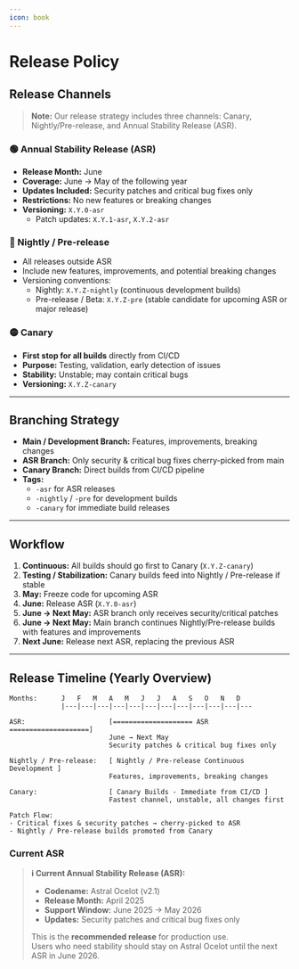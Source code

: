 ```yaml
---
icon: book
---
```


# Release Policy

## Release Channels

> **Note:** Our release strategy includes three channels: Canary, Nightly/Pre-release, and Annual Stability Release (ASR).

### 🟢 Annual Stability Release (ASR)

* **Release Month:** June
* **Coverage:** June → May of the following year
* **Updates Included:** Security patches and critical bug fixes only
* **Restrictions:** No new features or breaking changes
* **Versioning:** `X.Y.0-asr`
  * Patch updates: `X.Y.1-asr`, `X.Y.2-asr`

### 🔵 Nightly / Pre-release

* All releases outside ASR
* Include new features, improvements, and potential breaking changes
* Versioning conventions:
  * Nightly: `X.Y.Z-nightly` (continuous development builds)
  * Pre-release / Beta: `X.Y.Z-pre` (stable candidate for upcoming ASR or major release)

### 🟡 Canary

* **First stop for all builds** directly from CI/CD
* **Purpose:** Testing, validation, early detection of issues
* **Stability:** Unstable; may contain critical bugs
* **Versioning:** `X.Y.Z-canary`

***

## Branching Strategy

* **Main / Development Branch:** Features, improvements, breaking changes
* **ASR Branch:** Only security & critical bug fixes cherry-picked from main
* **Canary Branch:** Direct builds from CI/CD pipeline
* **Tags:**
  * `-asr` for ASR releases
  * `-nightly` / `-pre` for development builds
  * `-canary` for immediate build releases

***

## Workflow

1. **Continuous:** All builds should go first to Canary (`X.Y.Z-canary`)
2. **Testing / Stabilization:** Canary builds feed into Nightly / Pre-release if stable
3. **May:** Freeze code for upcoming ASR
4. **June:** Release ASR (`X.Y.0-asr`)
5. **June → Next May:** ASR branch only receives security/critical patches
6. **June → Next May:** Main branch continues Nightly/Pre-release builds with features and improvements
7. **Next June:** Release next ASR, replacing the previous ASR

***

## Release Timeline (Yearly Overview)

```
Months:      J   F   M   A   M   J   J   A   S   O   N   D
             |---|---|---|---|---|---|---|---|---|---|---|---

ASR:                     [==================== ASR ====================]
                         June → Next May
                         Security patches & critical bug fixes only

Nightly / Pre-release:   [ Nightly / Pre-release Continuous Development ]
                         Features, improvements, breaking changes

Canary:                  [ Canary Builds - Immediate from CI/CD ]
                         Fastest channel, unstable, all changes first

Patch Flow:
- Critical fixes & security patches → cherry-picked to ASR
- Nightly / Pre-release builds promoted from Canary
```

### Current ASR

> **ℹ️ Current Annual Stability Release (ASR):**
>
> * **Codename:** Astral Ocelot (v2.1)
> * **Release Month:** April 2025
> * **Support Window:** June 2025 → May 2026
> * **Updates:** Security patches and critical bug fixes only
>
> This is the **recommended release** for production use.\
> Users who need stability should stay on Astral Ocelot until the next ASR in June 2026.
